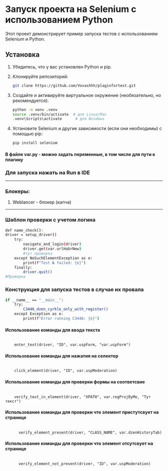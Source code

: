# Запуск проекта на Selenium с использованием Python

Этот проект демонстрирует пример запуска тестов с использованием Selenium и Python.

## Установка

1. Убедитесь, что у вас установлен Python и pip.
2. Клонируйте репозиторий:

    ```sh
    git clone https://github.com/Vovashhh/plaginfortest.git
    ```

3. Создайте и активируйте виртуальное окружение (необязательно, но рекомендуется):

    ```sh
    python -m venv .venv
    source .venv/bin/activate  # для Linux/Mac
    .venv\Scripts\activate      # для Windows
    ```

4. Установите Selenium и другие зависимости (если они необходимы) с помощью pip:

    ```sh
    pip install selenium
    ```
#### В файле var.py - можно задать переменные, в том числе для пути к плагину
   ### Для запуска нажать на Run в IDE 

___
### Блокеры:
1. Weblancer - блокер (капча)

---
### Шаблон проверки с учетом логина
```sh
def name_check():
driver = setup_driver()
    try:
        navigate_and_login(driver)
        driver.get(var.urlHabrNew)
        #тут проверка
    except NoSuchElementException as e:
        print(f"Test № failed: {e}")
    finally:
        driver.quit()
#Проверка 
```
### Конструкция для запуска тестов в случае их провала 

```sh 
if __name__ == "__main__":
    try:
        C3446_dzen_cyrkle_only_with_register()
    except Exception as e:
        print(f"Error running C3446: {e}")
```


#### Использование команды для ввода текста
<code>
    enter_text(driver, "ID", var.uspForm, "var.uspForm")
</code>

#### Использование команды для нажатия на селектор
<code>
    click_element(driver, "ID", var.uspModeration)
</code>

#### Использование команды для проверки формы на соответсвие
<code>
    verify_text_in_element(driver, "XPATH", var.regProjByMe, "Тут текст")
</code>

#### Использование команды для проверки что элемент пристутсвует на странице
<code>
      verify_element_present(driver, "CLASS_NAME", var.dzenHistoryTab)
</code>

#### Использование команды для проверки что элемент отсутсвует на странице
<code>
      verify_element_not_present(driver, "ID", var.uspModeration)
</code>